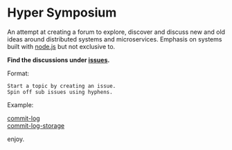# Hyper Symposium

An attempt at creating a forum to explore, discover and discuss new and old ideas around distributed systems and microservices.
Emphasis on systems built with [node.js](https://nodejs.org/) but not exclusive to.

**Find the discussions under [issues](https://github.com/asbjornenge/hyper-symposium/issues).**

Format:

```
Start a topic by creating an issue.
Spin off sub issues using hyphens.
```

Example:

[commit-log](https://github.com/asbjornenge/hyper-symposium/issues/1)  
[commit-log-storage](https://github.com/asbjornenge/hyper-symposium/issues/2)

enjoy.
